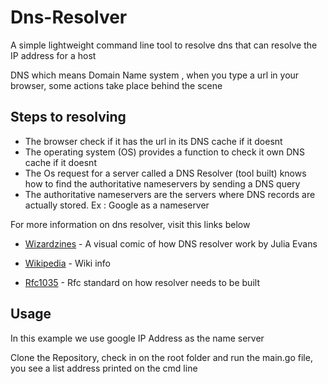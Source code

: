 # Dns-Resolver

A simple lightweight command line tool to resolve dns that can resolve the IP address for a host

DNS which means Domain Name system , when you type a url in your browser, some actions take place behind the scene

## Steps to resolving
* The browser check if it has the url in its DNS cache if it doesnt
* The operating system (OS) provides a function to check it own DNS cache if it doesnt
* The Os request for a server called a DNS Resolver (tool built) knows how to find the authoritative nameservers by sending a DNS query
* The authoritative nameservers are the servers where DNS records are actually stored. Ex : Google as a nameserver


For more information on dns resolver, visit this links below

* [Wizardzines](https://wizardzines.com/comics/cast-of-characters/) - A visual comic of how DNS resolver work by Julia Evans

* [Wikipedia](https://en.wikipedia.org/wiki/Domain_Name_System) - Wiki info

* [Rfc1035](https://datatracker.ietf.org/doc/html/rfc1035) - Rfc standard on how resolver needs to be built

## Usage

In this example we use google IP Address as the name server

Clone the Repository, check in on the root folder and run the main.go file, you see a list address printed on the cmd line

